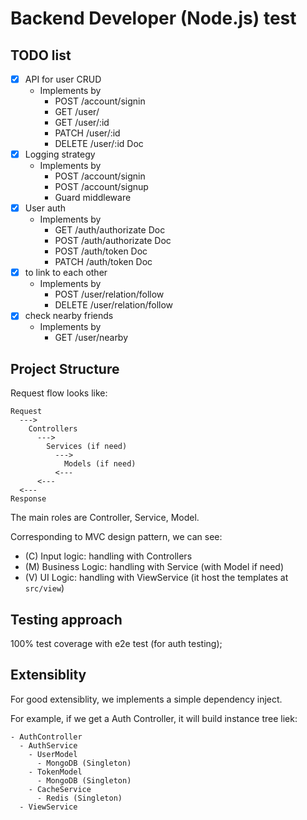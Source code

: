 # Backend Developer (Node.js) test

## TODO list

- [x] API for user CRUD
  - Implements by
    - POST    /account/signin
    - GET     /user/
    - GET     /user/:id
    - PATCH   /user/:id
    - DELETE  /user/:id	Doc
- [x] Logging strategy
  - Implements by
    - POST    /account/signin
    - POST    /account/signup
    - Guard middleware
- [x] User auth
  - Implements by
    - GET	/auth/authorizate	Doc
    - POST	/auth/authorizate	Doc
    - POST	/auth/token	Doc
    - PATCH	/auth/token	Doc
- [x] to link to each other
  - Implements by
    - POST     /user/relation/follow
    - DELETE   /user/relation/follow
- [X] check nearby friends
  - Implements by
    - GET     /user/nearby

## Project Structure

Request flow looks like:

```
Request
  --->
    Controllers
      --->
        Services (if need)
          --->
            Models (if need)
          <---
      <---
  <---
Response
```

The main roles are Controller, Service, Model.

Corresponding to MVC design pattern, we can see:

- (C) Input logic: handling with Controllers
- (M) Business Logic: handling with Service (with Model if need)
- (V) UI Logic: handling with ViewService (it host the templates at `src/view`)

## Testing approach

100% test coverage with e2e test (for auth testing);

## Extensiblity

For good extensiblity, we implements a simple dependency inject.

For example, if we get a Auth Controller, it will build instance tree liek:

```
- AuthController
  - AuthService
    - UserModel
      - MongoDB (Singleton)
    - TokenModel
      - MongoDB (Singleton)
    - CacheService
      - Redis (Singleton)
  - ViewService
```
